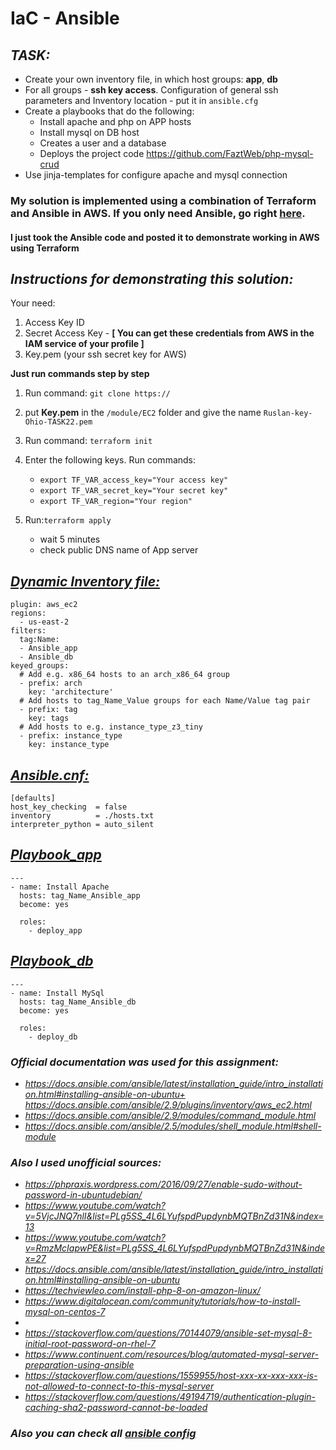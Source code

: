 # IaC - Ansible

## _TASK:_
- Create your own inventory file, in which host groups: **app**, **db**
- For all groups - **ssh key access**. Configuration of general ssh parameters and Inventory location - put it in `ansible.cfg`
- Create a playbooks that do the following:
  - Install apache and php on APP hosts
  - Install mysql on DB host
  - Creates a user and a database
  - Deploys the project code https://github.com/FaztWeb/php-mysql-crud
- Use jinja-templates for configure apache and mysql connection

### My solution is implemented using a combination of Terraform and Ansible in AWS. If you only need Ansible, go right [here](https://github.com/RuslanSerdiuk/DevOps_Tasks_and_solutions/tree/main/Ansible/Simple_Example/ansible).

#### I just took the Ansible code and posted it to demonstrate working in AWS using Terraform

## _Instructions for demonstrating this solution:_

Your need:
1. Access Key ID
2. Secret Access Key - **[ You can get these credentials from AWS in the IAM service of your profile ]**
3. Key.pem (your ssh secret key for AWS)

**Just run commands step by step**
1. Run command: `git clone https://`
2. put **Key.pem** in the `/module/EC2` folder and give the name `Ruslan-key-Ohio-TASK22.pem`
3. Run command: `terraform init`
4. Enter the following keys. Run commands: 
     - `export TF_VAR_access_key="Your access key"`
     - `export TF_VAR_secret_key="Your secret key"`
     - `export TF_VAR_region="Your region"`
     

5. Run:`terraform apply`
   - wait 5 minutes
   - check public DNS name of App server


## _[Dynamic Inventory file:](https://github.com/RuslanSerdiuk/DevOps_Tasks_and_solutions/blob/main/Ansible/Simple_Example/ansible/aws_ec2.yaml)_
```
plugin: aws_ec2
regions:
  - us-east-2
filters:
  tag:Name:
  - Ansible_app
  - Ansible_db
keyed_groups:
  # Add e.g. x86_64 hosts to an arch_x86_64 group
  - prefix: arch
    key: 'architecture'
  # Add hosts to tag_Name_Value groups for each Name/Value tag pair
  - prefix: tag
    key: tags
  # Add hosts to e.g. instance_type_z3_tiny
  - prefix: instance_type
    key: instance_type
```

## _[Ansible.cnf:](https://github.com/RuslanSerdiuk/DevOps_Tasks_and_solutions/blob/main/Ansible/Simple_Example/ansible/ansible.cfg)_
```
[defaults]
host_key_checking  = false
inventory          = ./hosts.txt
interpreter_python = auto_silent
```

## _[Playbook_app](https://github.com/RuslanSerdiuk/DevOps_Tasks_and_solutions/blob/main/Ansible/Simple_Example/ansible/playbook_app.yml)_
```
---
- name: Install Apache
  hosts: tag_Name_Ansible_app
  become: yes

  roles:
    - deploy_app
```

## _[Playbook_db](https://github.com/RuslanSerdiuk/DevOps_Tasks_and_solutions/blob/main/Ansible/Simple_Example/ansible/playbook_db.yml)_
```
---
- name: Install MySql
  hosts: tag_Name_Ansible_db
  become: yes

  roles:
    - deploy_db
```

### _Official documentation was used for this assignment:_
+ _https://docs.ansible.com/ansible/latest/installation_guide/intro_installation.html#installing-ansible-on-ubuntu+ https://docs.ansible.com/ansible/2.9/plugins/inventory/aws_ec2.html_
+ _https://docs.ansible.com/ansible/2.9/modules/command_module.html_
+ _https://docs.ansible.com/ansible/2.5/modules/shell_module.html#shell-module_

### _Also I used unofficial sources:_
+ _https://phpraxis.wordpress.com/2016/09/27/enable-sudo-without-password-in-ubuntudebian/_
+ _https://www.youtube.com/watch?v=5VjcJNQ7nlI&list=PLg5SS_4L6LYufspdPupdynbMQTBnZd31N&index=13_
+ _https://www.youtube.com/watch?v=RmzMcIapwPE&list=PLg5SS_4L6LYufspdPupdynbMQTBnZd31N&index=27_
+ _https://docs.ansible.com/ansible/latest/installation_guide/intro_installation.html#installing-ansible-on-ubuntu_
+ _https://techviewleo.com/install-php-8-on-amazon-linux/_
+ _https://www.digitalocean.com/community/tutorials/how-to-install-mysql-on-centos-7_
+
+ _https://stackoverflow.com/questions/70144079/ansible-set-mysql-8-initial-root-password-on-rhel-7_
+ _https://www.continuent.com/resources/blog/automated-mysql-server-preparation-using-ansible_
+ _https://stackoverflow.com/questions/1559955/host-xxx-xx-xxx-xxx-is-not-allowed-to-connect-to-this-mysql-server_
+ _https://stackoverflow.com/questions/49194719/authentication-plugin-caching-sha2-password-cannot-be-loaded_

### _Also you can check all [ansible config]()_